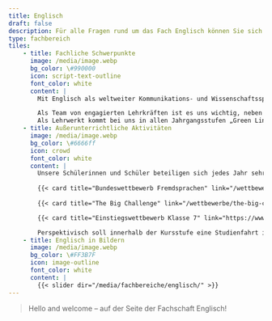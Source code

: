 ```yaml
---
title: Englisch
draft: false
description: Für alle Fragen rund um das Fach Englisch können Sie sich an englisch@cantor-gymnasium.de wenden.
type: fachbereich
tiles:
    - title: Fachliche Schwerpunkte
      image: /media/image.webp
      bg_color: \#990000
      icon: script-text-outline
      font_color: white
      content: |
        Mit Englisch als weltweiter Kommunikations- und Wissenschaftssprache nimmt die Vermittlung englischsprachiger Kenntnisse und Fertigkeiten eine wichtige Rolle innerhalb des schulischen Fächerkanons am GCG ein. Das Fach wird von der 5.-12. Klasse unterrichtet (von Klasse 5-10 verpflichtend). Der zugrundeliegende Fachlehrplan unterscheidet sich dabei nicht von anderen Gymnasien im Land. 

        Als Team von engagierten Lehrkräften ist es uns wichtig, neben den Grundfertigkeiten **Lesen, Schreiben, Sprechen und Hören** den Schülerinnen und Schülern auch ein **Verständnis für die Kultur** und die Besonderheiten **englischsprachiger Länder** (insbesondere Großbritannien und USA) näher zu bringen. Ein methodisch abwechslungsreicher Unterricht, in dem die Schülerinnen und Schüler auch **sprachlich kreativ** tätig werden können, ist für uns dabei selbstverständlich. 
        Als Lehrwerkt kommt bei uns in allen Jahrgangsstufen „Green Line“ vom Klett-Verlag zum Einsatz. 
    - title: Außerunterrichtliche Aktivitäten
      image: /media/image.webp
      bg_color: \#6666ff
      icon: crowd
      font_color: white
      content: |
        Unsere Schülerinnen und Schüler beteiligen sich jedes Jahr sehr erfolgreich an fremdsprachlichen Wettbewerben. 
        
        {{< card title="Bundeswettbewerb Fremdsprachen" link="/wettbewerbe/bundeswettbewerb-fremdsprachen/" >}}
        
        {{< card title="The Big Challenge" link="/wettbewerbe/the-big-challenge/" >}}

        {{< card title="Einstiegswettbewerb Klasse 7" link="https://www.bildung-lsa.de/informationsportal/unterricht/sekundarschule/englisch/lernbibliothek/wettbewerbe.htm#art38165)" >}}

        Perspektivisch soll innerhalb der Kursstufe eine Studienfahrt ins englischsprachige Ausland etabliert werden. 
    - title: Englisch in Bildern
      image: /media/image.webp
      bg_color: \#FF3B7F
      icon: image-outline
      font_color: white
      content: |
        {{< slider dir="/media/fachbereiche/englisch/" >}}
---
```


> Hello and welcome – auf der Seite der Fachschaft Englisch!